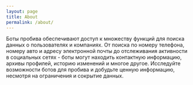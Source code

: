 ```yaml
---
layout: page
title: About
permalink: /about/
---
```


Боты пробива обеспечивают доступ к множеству функций для поиска данных о пользователях и компаниях. От поиска по номеру телефона, номеру авто и адресу электронной почты до отслеживания активности в социальных сетях - боты могут находить контактную информацию, архивы профилей, историю изменений и многое другое. Исследуйте возможности ботов для пробива и добудьте ценную информацию, несмотря на ограничения и сокрытие данных.